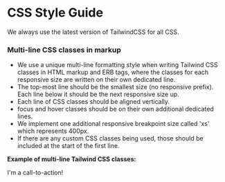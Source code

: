 <!-- Version: 1.0.1 - Add version numbers to all markdown files -->

# CSS Style Guide

We always use the latest version of TailwindCSS for all CSS.

### Multi-line CSS classes in markup

- We use a unique multi-line formatting style when writing Tailwind CSS classes in HTML markup and ERB tags, where the classes for each responsive size are written on their own dedicated line.
- The top-most line should be the smallest size (no responsive prefix). Each line below it should be the next responsive size up.
- Each line of CSS classes should be aligned vertically.
- focus and hover classes should be on their own additional dedicated lines.
- We implement one additional responsive breakpoint size called 'xs' which represents 400px.
- If there are any custom CSS classes being used, those should be included at the start of the first line.

**Example of multi-line Tailwind CSS classes:**

<div class="custom-cta bg-gray-50 dark:bg-gray-900 p-4 rounded cursor-pointer w-full
            hover:bg-gray-100 dark:hover:bg-gray-800
            xs:p-6
            sm:p-8 sm:font-medium
            md:p-10 md:text-lg
            lg:p-12 lg:text-xl lg:font-semibold lg:2-3/5
            xl:p-14 xl:text-2xl
            2xl:p-16 2xl:text-3xl 2xl:font-bold 2xl:w-3/4">
  I'm a call-to-action!
</div>
